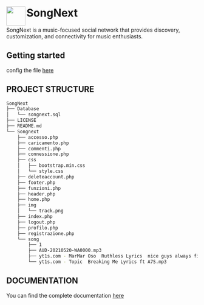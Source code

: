 # <div class><img src="" width="50px" align="left"></div> SongNext
SongNext is a music-focused social network that provides discovery, customization, and connectivity for music enthusiasts.

## Getting started 

config the file [here](https://github.com/simonedinato/SongNext/blob/59bd03928e6e1ec063dc303ae12c37ae1076e233/Songnext/connessione.php)

## PROJECT STRUCTURE
````bash
SongNext
├── Database
│   └── songnext.sql
├── LICENSE
├── README.md
└── Songnext
    ├── accesso.php
    ├── caricamento.php
    ├── commenti.php
    ├── connessione.php
    ├── css
    │   ├── bootstrap.min.css
    │   └── style.css
    ├── deleteaccount.php
    ├── footer.php
    ├── funzioni.php
    ├── header.php
    ├── home.php
    ├── img
    │   └── track.png
    ├── index.php
    ├── logout.php
    ├── profilo.php
    ├── registrazione.php
    └── song
        ├── 1
        ├── AUD-20210520-WA0000.mp3
        ├── yt1s.com - MarMar Oso  Ruthless Lyrics  nice guys always finish last should know that.mp3
        └── yt1s.com - Topic  Breaking Me Lyrics ft A7S.mp3
````

## DOCUMENTATION
You can find the complete documentation [here](https://simonedinato.github.io/Songnext-documentation/)
